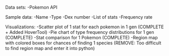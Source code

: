 Data sets:
-Pokemon API

Sample data:
-Name
-Type
-Dex number
-List of stats
-Frequency rate

Visualizations:
-Scatter plot of 1 stat for each pokemon in 1 gen (COMPLETE + Added HoverTool)
-Pie chart of type frequency distributions for 1 gen (COMPLETE)
-Stat comparison for 1 Pokemon (COMPLETE)
-Region map with colored boxes for chances of finding 1 species (REMOVE: Too difficult to find region map and enter it into python)